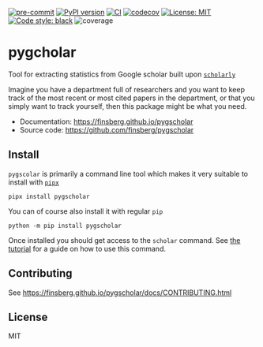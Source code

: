 [![pre-commit](https://github.com/finsberg/pygscholar/actions/workflows/pre-commit.yml/badge.svg)](https://github.com/finsberg/pygscholar/actions/workflows/pre-commit.yml)
[![PyPI version](https://badge.fury.io/py/pygscholar.svg)](https://badge.fury.io/py/pygscholar)
[![CI](https://github.com/finsberg/pygscholar/actions/workflows/main.yml/badge.svg)](https://github.com/finsberg/pygscholar/actions/workflows/main.yml)
[![codecov](https://codecov.io/gh/finsberg/pygscholar/branch/main/graph/badge.svg?token=IUZ9HMIBFA)](https://codecov.io/gh/finsberg/pygscholar)
[![License: MIT](https://img.shields.io/badge/License-MIT-yellow.svg)](https://opensource.org/licenses/MIT)
[![Code style: black](https://img.shields.io/badge/code%20style-black-000000.svg)](https://github.com/psf/black)
![coverage](https://img.shields.io/endpoint?url=https://gist.githubusercontent.com/finsberg/940406238abd82b6ee8ec90abb292247/raw/pygscholar-badge.json)

# pygcholar

Tool for extracting statistics from Google scholar built upon [`scholarly`](https://scholarly.readthedocs.io)

Imagine you have a department full of researchers and you want to keep track of the most recent or most cited papers in the department, or that you simply want to track yourself, then this package might be what you need.

- Documentation: https://finsberg.github.io/pygscholar
- Source code: https://github.com/finsberg/pygscholar

## Install
`pygscolar` is primarily a command line tool which makes it very suitable to install with [`pipx`](https://pypa.github.io/pipx/)
```
pipx install pygscholar
```

You can of course also install it with regular `pip`
```
python -m pip install pygscholar
```

Once installed you should get access to the `scholar` command. See [the tutorial](https://finsberg.github.io/pygscholar/docs/tutorial.html) for a guide on how to use this command.


## Contributing
See https://finsberg.github.io/pygscholar/docs/CONTRIBUTING.html

## License
MIT
